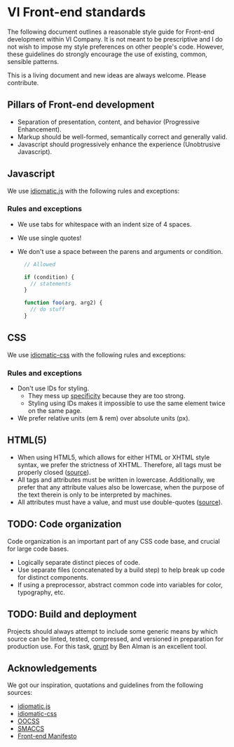 # VI Front-end standards

The following document outlines a reasonable style guide for Front-end development within VI Company.
It is not meant to be prescriptive and I do not wish to impose my style
preferences on other people's code. However, these guidelines do strongly
encourage the use of existing, common, sensible patterns.

This is a living document and new ideas are always welcome. Please
contribute.


## Pillars of Front-end development

* Separation of presentation, content, and behavior (Progressive Enhancement).
* Markup should be well-formed, semantically correct and generally valid.
* Javascript should progressively enhance the experience (Unobtrusive Javascript).


## Javascript

We use [idiomatic.js](https://github.com/svankerkfort/idiomatic.js) with the following rules and exceptions:

### Rules and exceptions

* We use tabs for whitespace with an indent size of 4 spaces.
* We use single quotes!
* We don't use a space between the parens and arguments or condition.

  ```javascript
    // Allowed

    if (condition) {
      // statements
    }

    function foo(arg, arg2) {
      // do stuff
    }
  ```


## CSS

We use [idiomatic-css](https://github.com/svankerkfort/idiomatic-css) with the following rules and exceptions:

### Rules and exceptions

* Don't use IDs for styling.
  * They mess up [specificity](http://htmldog.com/guides/cssadvanced/specificity/) because they are too strong.
  * Styling using IDs makes it impossible to use the same element twice on the same page.
* We prefer relative units (em & rem) over absolute units (px).


## HTML(5)

* When using HTML5, which allows for either HTML or XHTML style syntax, we prefer the strictness of XHTML. Therefore, all tags must be properly closed ([source](http://w3.org/TR/xhtml1/#C_2)).
* All tags and attributes must be written in lowercase. Additionally, we prefer that any attribute values also be lowercase, when the purpose of the text therein is only to be interpreted by machines.
* All attributes must have a value, and must use double-quotes ([source](http://w3.org/TR/xhtml1/#h-4.4)).


## TODO: Code organization

Code organization is an important part of any CSS code base, and crucial for
large code bases.

* Logically separate distinct pieces of code.
* Use separate files (concatenated by a build step) to help break up code for
  distinct components.
* If using a preprocessor, abstract common code into variables for color,
  typography, etc.


## TODO: Build and deployment

Projects should always attempt to include some generic means by which source
can be linted, tested, compressed, and versioned in preparation for production
use. For this task, [grunt](https://github.com/cowboy/grunt) by Ben Alman is an
excellent tool.


## Acknowledgements

We got our inspiration, quotations and guidelines from the following sources:

* [idiomatic.js](https://github.com/svankerkfort/idiomatic.js)
* [idiomatic-css](https://github.com/svankerkfort/idiomatic-css)
* [OOCSS](https://github.com/stubbornella/oocss)
* [SMACCS](http://smacss.com)
* [Front-end Manifesto](http://f2em.com)
